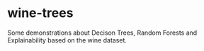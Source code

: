 # wine-trees
Some demonstrations about Decison Trees, Random Forests and Explainability based on the wine dataset.
